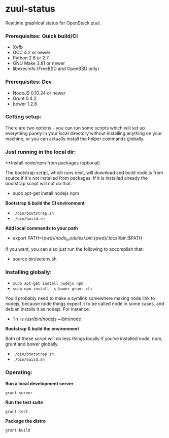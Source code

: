 zuul-status
===========

Realtime graphical status for OpenStack zuul.

### Prerequisites: Quick build/CI

* Xvfb
* GCC 4.2 or newer
* Python 2.6 or 2.7
* GNU Make 3.81 or newer
* libexecinfo (FreeBSD and OpenBSD only)

### Prerequisites: Dev

* NodeJS 0.10.24 or newer
* Grunt 0.4.2
* bower 1.2.8

### Getting setup:

There are two options - you can run some scripts which will set up everything
purely in your local directory without installing anything on your machine,
or you can actually install the helper commands globally.

### Just running in the local dir:

**Install node/npm from packages (optional)

The bootstrap script, which runs next, will download and build node.js
from source if it's not installed from packages. If it is installed already
the bootstrap script will not do that.

* sudo apt-get install nodejs npm

**Bootstrap & build the CI environment**

* `./bin/bootstrap.sh`
* `./bin/build.sh`

**Add local commands to your path**

* export PATH=$(pwd)/node_modules/.bin:$(pwd)/.local/bin:$PATH

If you want, you can also just run the following to accomplish that:

* source bin/setenv.sh

### Installing globally:

* `sudo apt-get install nodejs npm`
* `sudo npm install -s bower grunt-cli`

You'll probably need to make a symlink somewhere making node link to nodejs,
because node things expect it to be called node in some cases, and debian
installs it as nodejs. For instance:

* `ln -s /usr/bin/nodejs ~/bin/node

**Bootstrap & build the environment**

Both of these script will do less things locally if you've installed
node, npm, grunt and bower globally.

* `./bin/bootstrap.sh`
* `./bin/build.sh`

### Operating:

**Run a local development server**

`grunt server`

**Run the test suite**

`grunt test`

**Package the distro**

`grunt build`
